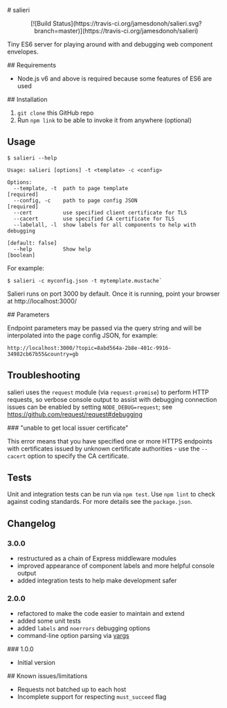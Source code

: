 # salieri

<p align="center">
[![Build Status](https://travis-ci.org/jamesdonoh/salieri.svg?branch=master)](https://travis-ci.org/jamesdonoh/salieri)
</p>

Tiny ES6 server for playing around with and debugging web component envelopes.

## Requirements

- Node.js v6 and above is required because some features of ES6 are used

## Installation

1. `git clone` this GitHub repo
2. Run `npm link` to be able to invoke it from anywhere (optional)

## Usage

```
$ salieri --help

Usage: salieri [options] -t <template> -c <config>

Options:
  --template, -t  path to page template                               [required]
  --config, -c    path to page config JSON                            [required]
  --cert          use specified client certificate for TLS
  --cacert        use specified CA certificate for TLS
  --labelall, -l  show labels for all components to help with debugging
                                                                [default: false]
  --help          Show help                                            [boolean]
```

For example:

```
$ salieri -c myconfig.json -t mytemplate.mustache`
```

Salieri runs on port 3000 by default. Once it is running, point your browser at http://localhost:3000/

## Parameters

Endpoint parameters may be passed via the query string and will be interpolated into the page config JSON, for example:

```
http://localhost:3000/?topic=8abd564a-2b8e-401c-9916-34982cb67b55&country=gb
```

## Troubleshooting

salieri uses the `request` module (via `request-promise`) to perform HTTP requests, so verbose console output to assist with debugging connection issues can be enabled by setting `NODE_DEBUG=request`; see https://github.com/request/request#debugging

### "unable to get local issuer certificate"

This error means that you have specified one or more HTTPS endpoints with certificates issued by unknown certificate authorities - use the `--cacert` option to specify the CA certificate.

## Tests

Unit and integration tests can be run via `npm test`. Use `npm lint` to check against coding standards. For more details see the `package.json`.

## Changelog

### 3.0.0

- restructured as a chain of Express middleware modules
- improved appearance of component labels and more helpful console output
- added integration tests to help make development safer
  
### 2.0.0

- refactored to make the code easier to maintain and extend
- added some unit tests
- added `labels` and `noerrors` debugging options
- command-line option parsing via [yargs](https://www.npmjs.com/package/yargs)

### 1.0.0

- Initial version

## Known issues/limitations

- Requests not batched up to each host
- Incomplete support for respecting `must_succeed` flag
